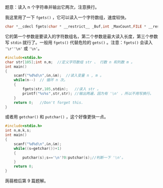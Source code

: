 题意：读入 n 个字符串并输出它两次，注意换行。

我这里用了一下 `fgets()` ，它可以读入一个字符数组，速度较快。


```cpp
char *__cdecl fgets(char * __restrict__ _Buf,int _MaxCount,FILE * __restrict__ _File);

```
它的第一个参数是要读入的字符数组名，第二个参数是最大读入长度，第三个参数写 `stdin` 就行了。一般用 `fgets()` 代替危险的 `gets()` 。注意：`fgets()` 会读入 `'\r''\n'` 或 `'\n'`。

```cpp
#include<stdio.h>
char str[105];int n,m;	//定义字符数组 str 、 行数 n 和列数 m 。
int main()
{
	scanf("%d%d\n",&n,&m);	//读入变量 n , m 。
	while(n--)	// 循环 n 次。
	{
		fgets(str,105,stdin);	//读入 str 。
		printf("%s%s",str,str);	//输出两遍，因为有 '\n' ，所以不用写换行。
	}
	return 0;	//Don't forget this.
}
```

或者用 `getchar()` 和 `putchar()` ，这个好像更快一点。

```cpp
#include<stdio.h>
int n,m,k,s;
int main()
{
	scanf("%d%d\n",&n,&m);
	while((s=getchar())+1)
	{
		putchar(s);s=='\n'?0:putchar(s);//判断一下 '\n'。
	}
	return 0;
}
```


蒟蒻橙后第 9 篇题解。